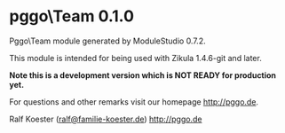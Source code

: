 # pggo\Team 0.1.0

Pggo\Team module generated by ModuleStudio 0.7.2.

This module is intended for being used with Zikula 1.4.6-git and later.

**Note this is a development version which is NOT READY for production yet.**

For questions and other remarks visit our homepage http://pggo.de.

Ralf Koester (ralf@familie-koester.de)
http://pggo.de
